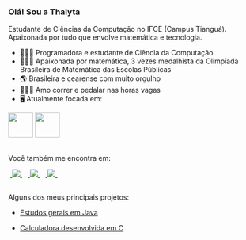### Olá! Sou a Thalyta

Estudante de Ciências da Computação no IFCE (Campus Tianguá). Apaixonada por tudo que envolve matemática e tecnologia.
- 👩🏻‍💻 Programadora e estudante de Ciência da Computação
- 👩🏻‍🎓 Apaixonada por matemática, 3 vezes medalhista da Olimpíada Brasileira de Matemática das Escolas Públicas
- 🌎 Brasileira e cearense com muito orgulho
- 🏃🏻‍♀️ Amo correr e pedalar nas horas vagas
- 🖥 Atualmente focada em:
<div style='display: inline'>
  <img width='50' height='50' src='https://cdn.jsdelivr.net/gh/devicons/devicon/icons/c/c-original.svg' />
  <img width='50' height='50' src='https://cdn.jsdelivr.net/gh/devicons/devicon/icons/java/java-original-wordmark.svg' />
</div>

##
Você também me encontra em:

&nbsp;<a href="https://www.linkedin.com/in/thalytalima211">
  <img src="https://img.shields.io/badge/linkedin-%230077B5.svg?style=for-the-badge&logo=linkedin&logoColor=white">
</a>&nbsp;
&nbsp;<a href="https://www.instagram.com/thaalyta_lima/">
  <img src="https://img.shields.io/badge/Instagram-%23E4405F.svg?style=for-the-badge&logo=Instagram&logoColor=white">
</a>&nbsp;
&nbsp;<a href="https://thalytalima211@gmail.com">
  <img src="https://img.shields.io/badge/Gmail-D14836?style=for-the-badge&logo=gmail&logoColor=white">
</a>&nbsp;

##
Alguns dos meus principais projetos:
- <a href="https://github.com/thalytalima211/material-java-basico">
  Estudos gerais em Java
</a>
 
- <a href="https://github.com/thalytalima211/Calculadora">
  Calculadora desenvolvida em C
</a>




          
